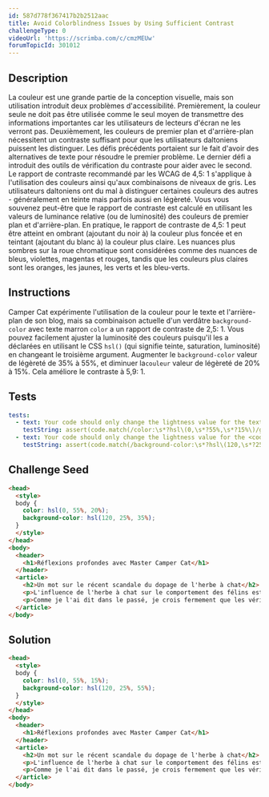 ```yaml
---
id: 587d778f367417b2b2512aac
title: Avoid Colorblindness Issues by Using Sufficient Contrast
challengeType: 0
videoUrl: 'https://scrimba.com/c/cmzMEUw'
forumTopicId: 301012
---
```


## Description
<section id='description'>
La couleur est une grande partie de la conception visuelle, mais son utilisation introduit deux problèmes d'accessibilité. Premièrement, la couleur seule ne doit pas être utilisée comme le seul moyen de transmettre des informations importantes car les utilisateurs de lecteurs d'écran ne les verront pas. Deuxièmement, les couleurs de premier plan et d'arrière-plan nécessitent un contraste suffisant pour que les utilisateurs daltoniens puissent les distinguer.
Les défis précédents portaient sur le fait d'avoir des alternatives de texte pour résoudre le premier problème. Le dernier défi a introduit des outils de vérification du contraste pour aider avec le second. Le rapport de contraste recommandé par les WCAG de 4,5: 1 s'applique à l'utilisation des couleurs ainsi qu'aux combinaisons de niveaux de gris.
Les utilisateurs daltoniens ont du mal à distinguer certaines couleurs des autres - généralement en teinte mais parfois aussi en légèreté. Vous vous souvenez peut-être que le rapport de contraste est calculé en utilisant les valeurs de luminance relative (ou de luminosité) des couleurs de premier plan et d'arrière-plan.
En pratique, le rapport de contraste de 4,5: 1 peut être atteint en ombrant (ajoutant du noir à) la couleur plus foncée et en teintant (ajoutant du blanc à) la couleur plus claire. Les nuances plus sombres sur la roue chromatique sont considérées comme des nuances de bleus, violettes, magentas et rouges, tandis que les couleurs plus claires sont les oranges, les jaunes, les verts et les bleu-verts.
</section>

## Instructions
<section id='instructions'>
Camper Cat expérimente l'utilisation de la couleur pour le texte et l'arrière-plan de son blog, mais sa combinaison actuelle d'un verdâtre <code>background-color</code> avec texte marron <code>color</code> a un rapport de contraste de 2,5: 1. Vous pouvez facilement ajuster la luminosité des couleurs puisqu'il les a déclarées en utilisant le CSS <code>hsl()</code> (qui signifie teinte, saturation, luminosité) en changeant le troisième argument. Augmenter le <code>background-color</code> valeur de légèreté de 35% à 55%, et diminuer la<code>couleur</code> valeur de légèreté de 20% à 15%. Cela améliore le contraste à 5,9: 1.
</section>

## Tests
<section id='tests'>

```yml
tests:
  - text: Your code should only change the lightness value for the text <code>color</code> property to a value of 15%.
    testString: assert(code.match(/color:\s*?hsl\(0,\s*?55%,\s*?15%\)/gi));
  - text: Your code should only change the lightness value for the <code>background-color</code> property to a value of 55%.
    testString: assert(code.match(/background-color:\s*?hsl\(120,\s*?25%,\s*?55%\)/gi));

```

</section>

## Challenge Seed
<section id='challengeSeed'>

<div id='html-seed'>

```html
<head>
  <style>
  body {
    color: hsl(0, 55%, 20%);
    background-color: hsl(120, 25%, 35%);
  }
  </style>
</head>
<body>
  <header>
    <h1>Réflexions profondes avec Master Camper Cat</h1>
  </header>
  <article>
    <h2>Un mot sur le récent scandale du dopage de l'herbe à chat</h2>
    <p>L'influence de l'herbe à chat sur le comportement des félins est bien documentée et son utilisation comme complément à base de plantes dans les cercles de ninja compétitifs reste controversée. Une fois de plus, le débat sur l'interdiction de la substance est porté à l'attention du public après la victoire de haut niveau de Kittytron, un partisan de longue date et utilisateur de la substance verte, lors du tournoi Claw of Fury.</p>
    <p>Comme je l'ai dit dans le passé, je crois fermement que les véritables compétences d'un ninja doivent venir de l'intérieur, sans influences externes. Ma propre utilisation de cataire continuera comme purement récréative.</p>
  </article>
</body>
```

</div>



</section>

## Solution
<section id='solution'>


```html
<head>
  <style>
  body {
    color: hsl(0, 55%, 15%);
    background-color: hsl(120, 25%, 55%);
  }
  </style>
</head>
<body>
  <header>
    <h1>Réflexions profondes avec Master Camper Cat</h1>
  </header>
  <article>
    <h2>Un mot sur le récent scandale du dopage de l'herbe à chat</h2>
    <p>L'influence de l'herbe à chat sur le comportement des félins est bien documentée et son utilisation comme complément à base de plantes dans les cercles de ninja compétitifs reste controversée. Une fois de plus, le débat sur l'interdiction de la substance est porté à l'attention du public après la victoire de haut niveau de Kittytron, un partisan de longue date et utilisateur de la substance verte, lors du tournoi Claw of Fury.</p>
    <p>Comme je l'ai dit dans le passé, je crois fermement que les véritables compétences d'un ninja doivent venir de l'intérieur, sans influences externes. Ma propre utilisation de cataire continuera comme purement récréative.</p>
  </article>
</body>
```

</section>
